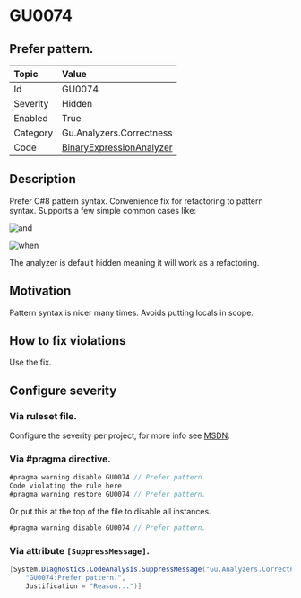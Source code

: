 # GU0074
## Prefer pattern.

| Topic    | Value
| :--      | :--
| Id       | GU0074
| Severity | Hidden
| Enabled  | True
| Category | Gu.Analyzers.Correctness
| Code     | [BinaryExpressionAnalyzer](https://github.com/GuOrg/Gu.Analyzers/blob/master/Gu.Analyzers/Analyzers/BinaryExpressionAnalyzer.cs)


## Description

Prefer C#8 pattern syntax.
Convenience fix for refactoring to pattern syntax. Supports a few simple common cases like:

![and](https://user-images.githubusercontent.com/1640096/69165683-47221200-0af2-11ea-8a1d-a9dfd301af91.gif)

![when](https://user-images.githubusercontent.com/1640096/69165681-45584e80-0af2-11ea-8c3b-8b44ca32b357.gif)

The analyzer is default hidden meaning it will work as a refactoring.

## Motivation

Pattern syntax is nicer many times. Avoids putting locals in scope.

## How to fix violations

Use the fix.

<!-- start generated config severity -->
## Configure severity

### Via ruleset file.

Configure the severity per project, for more info see [MSDN](https://msdn.microsoft.com/en-us/library/dd264949.aspx).

### Via #pragma directive.
```C#
#pragma warning disable GU0074 // Prefer pattern.
Code violating the rule here
#pragma warning restore GU0074 // Prefer pattern.
```

Or put this at the top of the file to disable all instances.
```C#
#pragma warning disable GU0074 // Prefer pattern.
```

### Via attribute `[SuppressMessage]`.

```C#
[System.Diagnostics.CodeAnalysis.SuppressMessage("Gu.Analyzers.Correctness", 
    "GU0074:Prefer pattern.", 
    Justification = "Reason...")]
```
<!-- end generated config severity -->
